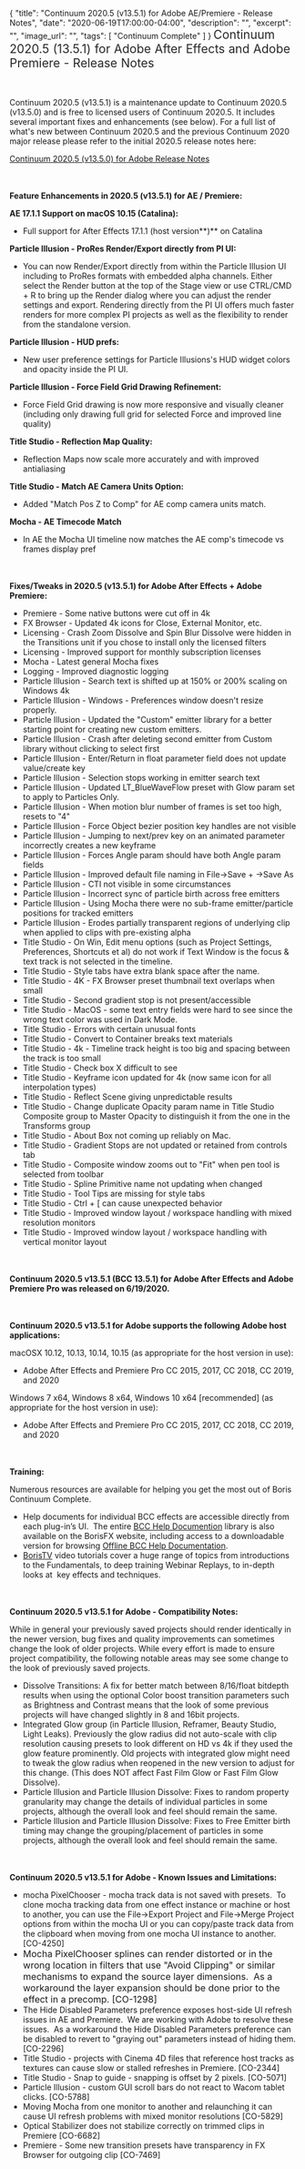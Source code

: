 {
  "title": "Continuum 2020.5 (v13.5.1) for Adobe AE/Premiere - Release Notes",
  "date": "2020-06-19T17:00:00-04:00",
  "description": "",
  "excerpt": "",
  "image_url": "",
  "tags": [
    "Continuum Complete"
  ]
}
<span style="color: rgb(40, 40, 40); font-size: 1.5em; word-spacing: 0.5px;">Continuum 2020.5 (13.5.1) for Adobe After Effects and Adobe Premiere  - Release Notes</span>

<span style="font-size: 1rem;"> </span>

Continuum 2020.5 (v13.5.1) is a maintenance update to Continuum 2020.5 (v13.5.0) and is free to licensed users of Continuum 2020.5.  It includes several important fixes and enhancements (see below).  For a full list of what's new between Continuum 2020.5 and the previous Continuum 2020 major release please refer to the initial 2020.5 release notes here:

[Continuum 2020.5 (v13.5.0) for Adobe Release Notes](/release-notes/continuum-2020-5-v13-5-0-for-adobe-ae-premiere-release-notes/)

<span style="font-size: 1rem;"> </span>

**Feature Enhancements in 2020.5 (v13.5.1) for AE / Premiere:**

**AE 17.1.1 Support on macOS 10.15 (Catalina):**

* Full support for After Effects 17.1.1 (host version**)** on Catalina

**Particle Illusion - ProRes Render/Export directly from PI UI:**

* You can now Render/Export directly from within the Particle Illusion UI including to ProRes formats with embedded alpha channels.  Either select the Render button at the top of the Stage view or use CTRL/CMD + R to bring up the Render dialog where you can adjust the render settings and export.  Rendering directly from the PI UI offers much faster renders for more complex PI projects as well as the flexibility to render from the standalone version.

**Particle Illusion - HUD prefs:**

* New user preference settings for Particle Illusions's HUD widget colors and opacity inside the PI UI.

**Particle Illusion - Force Field Grid Drawing Refinement:**

* Force Field Grid drawing is now more responsive and visually cleaner (including only drawing full grid for selected Force and improved line quality)

**Title Studio - Reflection Map Quality:**

* Reflection Maps now scale more accurately and with improved antialiasing

**Title Studio - Match AE Camera Units Option:**

* Added "Match Pos Z to Comp" for AE comp camera units match.

**Mocha - AE Timecode Match**

* In AE the Mocha UI timeline now matches the AE comp's timecode vs frames display pref

<span style="font-size: 1rem;"> </span>

**Fixes/Tweaks in 2020.5 (v13.5.1) for Adobe After Effects + Adobe Premiere:**

* Premiere - Some native buttons were cut off in 4k
* FX Browser - Updated 4k icons for Close, External Monitor, etc.
* Licensing - Crash Zoom Dissolve and Spin Blur Dissolve were hidden in the Transitions unit if you chose to install only the licensed filters
* Licensing - Improved support for monthly subscription licenses
* Mocha - Latest general Mocha fixes
* Logging - Improved diagnostic logging
* Particle Illusion - Search text is shifted up at 150% or 200% scaling on Windows 4k
* Particle Illusion - Windows - Preferences window doesn't resize properly.
* Particle Illusion - Updated the "Custom" emitter library for a better starting point for creating new custom emitters.
* Particle Illusion - Crash after deleting second emitter from Custom library without clicking to select first
* Particle Illusion - Enter/Return in float parameter field does not update value/create key
* Particle Illusion - Selection stops working in emitter search text
* Particle Illusion - Updated LT_BlueWaveFlow preset with Glow param set to apply to Particles Only.
* Particle Illusion - When motion blur number of frames is set too high, resets to "4"
* Particle Illusion - Force Object bezier position key handles are not visible
* Particle Illusion - Jumping to next/prev key on an animated parameter incorrectly creates a new keyframe
* Particle Illusion - Forces Angle param should have both Angle param fields
* Particle Illusion - Improved default file naming in File->Save + ->Save As
* Particle Illusion - CTI not visible in some circumstances
* Particle Illusion - Incorrect sync of particle birth across free emitters
* Particle Illusion - Using Mocha there were no sub-frame emitter/particle positions for tracked emitters
* Particle Illusion - Erodes partially transparent regions of underlying clip when applied to clips with pre-existing alpha
* Title Studio - On Win, Edit menu options (such as Project Settings, Preferences, Shortcuts et al) do not work if Text Window is the focus & text track is not selected in the timeline.
* Title Studio - Style tabs have extra blank space after the name.
* Title Studio - 4K - FX Browser preset thumbnail text overlaps when small
* Title Studio - Second gradient stop is not present/accessible
* Title Studio - MacOS - some text entry fields were hard to see since the wrong text color was used in Dark Mode.
* Title Studio - Errors with certain unusual fonts
* Title Studio - Convert to Container breaks text materials
* Title Studio - 4k - Timeline track height is too big and spacing between the track is too small
* Title Studio - Check box X difficult to see
* Title Studio - Keyframe icon updated for 4k (now same icon for all interpolation types)
* Title Studio - Reflect Scene giving unpredictable results
* Title Studio - Change duplicate Opacity param name in Title Studio Composite group to Master Opacity to distinguish it from the one in the Transforms group
* Title Studio - About Box not coming up reliably on Mac.
* Title Studio - Gradient Stops are not updated or retained from controls tab
* Title Studio - Composite window zooms out to "Fit" when pen tool is selected from toolbar
* Title Studio - Spline Primitive name not updating when changed
* Title Studio - Tool Tips are missing for style tabs
* Title Studio - Ctrl + \[ can cause unexpected behavior
* Title Studio - Improved window layout / workspace handling with mixed resolution monitors
* Title Studio - Improved window layout / workspace handling with vertical monitor layout

<span style="font-size: 1rem;"> </span>

**Continuum 2020.5 v13.5.1 (BCC 13.5.1) for Adobe After Effects and Adobe Premiere Pro was released on 6/19/2020.**

<span style="font-size: 1rem;"> </span>

**Continuum 2020.5 v13.5.1 for Adobe supports the following Adobe host applications:**

macOSX 10.12, 10.13, 10.14, 10.15 (as appropriate for the host version in use):

* Adobe After Effects and Premiere Pro CC 2015, 2017, CC 2018, CC 2019, and 2020

Windows 7 x64, Windows 8 x64, Windows 10 x64 \[recommended\] (as appropriate for the host version in use):

* Adobe After Effects and Premiere Pro CC 2015, 2017, CC 2018, CC 2019, and 2020

<span style="font-size: 1rem;"> </span>

**Training:**

Numerous resources are available for helping you get the most out of Boris Continuum Complete.

* Help documents for individual BCC effects are accessible directly from each plug-in’s UI.  The entire [BCC Help Documention](/documentation/continuum/bcc-user-guide/ "BCC Help Documentation") library is also available on the BorisFX website, including access to a downloadable version for browsing [Offline BCC Help Documentation](https://cdn.borisfx.com/borisfx/store/BCC2019Documentation.zip "Offline Downloadable BCC Help Documentation").
* [BorisTV](/videos/) video tutorials cover a huge range of topics from introductions to the Fundamentals, to deep training Webinar Replays, to in-depth looks at  key effects and techniques.

<span style="font-size: 1rem;"> </span>

**Continuum 2020.5 v13.5.1 for Adobe - Compatibility Notes:**

While in general your previously saved projects should render identically in the newer version, bug fixes and quality improvements can sometimes change the look of older projects. While every effort is made to ensure project compatibility, the following notable areas may see some change to the look of previously saved projects.

* Dissolve Transitions: A fix for better match between 8/16/float bitdepth results when using the optional Color boost transition parameters such as Brightness and Contrast means that the look of some previous projects will have changed slightly in 8 and 16bit projects.
* Integrated Glow group (in Particle Illusion, Reframer, Beauty Studio, Light Leaks).  Previously the glow radius did not auto-scale with clip resolution causing presets to look different on HD vs 4k if they used the glow feature prominently.  Old projects with integrated glow might need to tweak the glow radius when reopened in the new version to adjust for this change.  (This does NOT affect Fast Film Glow or Fast Film Glow Dissolve).
* Particle Illusion and Particle Illusion Dissolve:  Fixes to random property granularity may change the details of individual particles in some projects, although the overall look and feel should remain the same.
* Particle Illusion and Particle Illusion Dissolve:  Fixes to Free Emitter birth timing may change the grouping/placement of particles in some projects, although the overall look and feel should remain the same.

<span style="font-size: 1rem;"> </span>

**Continuum 2020.5 v13.5.1 for Adobe - Known Issues and Limitations:**

* mocha PixelChooser - mocha track data is not saved with presets.  To clone mocha tracking data from one effect instance or machine or host to another, you can use the File->Export Project and File->Merge Project options from within the mocha UI or you can copy/paste track data from the clipboard when moving from one mocha UI instance to another. \[CO-4250\]
* <span style="font-size: 1rem;">Mocha PixelChooser splines can render distorted or in the wrong location in filters that use "Avoid Clipping" or similar mechanisms to expand the source layer dimensions.  As a workaround the layer expansion should be done prior to the effect in a precomp. \[CO-1298\]</span>
* The Hide Disabled Parameters preference exposes host-side UI refresh issues in AE and Premiere.  We are working with Adobe to resolve these issues.  As a workaround the Hide Disabled Parameters preference can be disabled to revert to "graying out" parameters instead of hiding them. \[CO-2296\]
* Title Studio - projects with Cinema 4D files that reference host tracks as textures can cause slow or stalled refreshes in Premiere. \[CO-2344\]
* Title Studio - Snap to guide - snapping is offset by 2 pixels. \[CO-5071\]
* Particle Illusion - custom GUI scroll bars do not react to Wacom tablet clicks. \[CO-5788\]
* Moving Mocha from one monitor to another and relaunching it can cause UI refresh problems with mixed monitor resolutions \[CO-5829\]
* Optical Stabilizer does not stabilize correctly on trimmed clips in Premiere \[CO-6682\]
* Premiere - Some new transition presets have transparency in FX Browser for outgoing clip \[CO-7469\]

<div id="ext-gen9245"> </div>